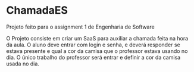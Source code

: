 # ChamadaES
Projeto feito para o assignment 1 de Engenharia de Software

O Projeto consiste em criar um SaaS para auxiliar a chamada feita na hora da aula. O aluno deve entrar com login e senha, e deverá responder se estava presente e qual a cor da camisa que o professor estava usando no dia.
O único trabalho do professor será entrar e definir a cor da camisa usada no dia.
